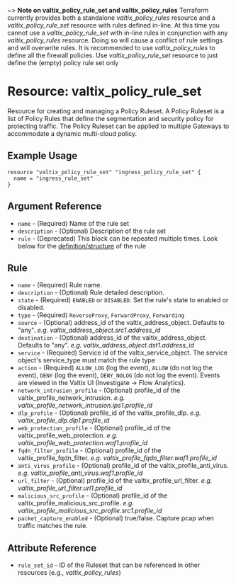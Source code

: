 ~> **Note on valtix_policy_rule_set and valtix_policy_rules**
Terraform currently provides both a standalone *valtix_policy_rules* resource and a *valtix_policy_rule_set* resource with rules defined in-line. At this time you cannot use a *valtix_policy_rule_set* with in-line rules in conjunction with any *valtix_policy_rules* resource. Doing so will cause a conflict of rule settings and will overwrite rules. It is recommended to use *valtix_policy_rules* to define all the firewall policies.
Use *valtix_policy_rule_set* resource to just define the (empty) policy rule set only

# Resource: valtix_policy_rule_set
Resource for creating and managing a Policy Ruleset.  A Policy Ruleset is a list of Policy Rules that define the segmentation and security policy for protecting traffic.  The Policy Ruleset can be applied to multiple Gateways to accommodate a dynamic multi-cloud policy.

## Example Usage

```hcl
resource "valtix_policy_rule_set" "ingress_policy_rule_set" {
  name = "ingress_rule_set"
}
```

## Argument Reference
* `name` - (Required) Name of the rule set
* `description` - (Optional) Description of the rule set
* `rule` - (Deprecated) This block can be repeated multiple times. Look below for the [definition/structure](#rule) of the rule

## Rule
* `name` - (Required) Rule name.
* `description` - (Optional) Rule detailed description.
* `state` - (Required) `ENABLED` or `DISABLED`. Set the rule's state to enabled or disabled.
* `type` - (Required) `ReverseProxy`, `ForwardProxy`, `Forwarding`
* `source` - (Optional) address_id of the valtix_address_object. Defaults to "any". *e.g. valtix_address_object.src1.address_id*
* `destination` - (Optional) address_id of the valtix_address_object. Defaults to "any". *e.g. valtix_address_object.dst1.address_id*
* `service` - (Required) Service id of the valtix_service_object. The service object's service_type must match the rule type
* `action` - (Required) `ALLOW_LOG` (log the event), `ALLOW` (do not log the event), `DENY` (log the event), `DENY_NOLOG` (do not log the event).  Events are viewed in the Valtix UI (Investigate -> Flow Analytics).
* `network_intrusion_profile` - (Optional) profile_id of the valtix_profile_network_intrusion. *e.g. valtix_profile_network_intrusion.ips1.profile_id*
* `dlp_profile` - (Optional) profile_id of the valtix_profile_dlp. *e.g. valtix_profile_dlp.dlp1.profile_id*
* `web_protection_profile` - (Optional) profile_id of the valtix_profile_web_protection. *e.g. valtix_profile_web_protection.waf1.profile_id*
* `fqdn_filter_profile` - (Optional) profile_id of the valtix_profile_fqdn_filter. *e.g. valtix_profile_fqdn_filter.waf1.profile_id*
* `anti_virus_profile` - (Optional) profile_id of the valtix_profile_anti_virus. *e.g. valtix_profile_anti_virus.waf1.profile_id*
* `url_filter` - (Optional) profile_id of the valtix_profile_url_filter. *e.g. valtix_profile_url_filter.url1.profile_id*
* `malicious_src_profile` - (Optional) profile_id of the valtix_profile_malicious_src_profile. *e.g. valtix_profile_malicious_src_profile.src1.profile_id*
* `packet_capture_enabled` - (Optional) true/false. Capture pcap when traffic matches the rule.

## Attribute Reference
* `rule_set_id` - ID of the Ruleset that can be referenced in other resources (e.g., *valtix_policy_rules*)
